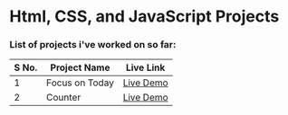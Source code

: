 # Html, CSS, and JavaScript Projects

### List of projects i've worked on so far: 

| S No. | Project Name       | Live Link          |
|-------|---------------------|--------------------|
| 1     | Focus on Today        | [Live Demo](https://focusontodaybyme.netlify.app/)   |
| 2     | Counter    | [Live Demo](https://mycounterbash.netlify.app/)   |

